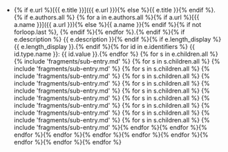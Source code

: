 - {% if e.url %}[{{ e.title }}]({{ e.url }}){% else %}{{ e.title }}{% endif %}.{% if e.authors.all %} {% for a in e.authors.all %}{% if a.url %}[{{ a.name }}]({{ a.url }}){% else %}{{ a.name }}{% endif %}{% if not forloop.last %}, {% endif %}{% endfor %}.{% endif %}{% if e.description %} {{ e.description }}{% endif %}{% if e.length_display %} {{ e.length_display }}.{% endif %}{% for id in e.identifiers %} {{ id.type.name }}: {{ id.value }}.{% endfor %}
{% for s in e.children.all %}  {% include 'fragments/sub-entry.md' %}
{% for s in s.children.all %}    {% include 'fragments/sub-entry.md' %}
{% for s in s.children.all %}      {% include 'fragments/sub-entry.md' %}
{% for s in s.children.all %}        {% include 'fragments/sub-entry.md' %}
{% for s in s.children.all %}          {% include 'fragments/sub-entry.md' %}
{% for s in s.children.all %}            {% include 'fragments/sub-entry.md' %}
{% for s in s.children.all %}              {% include 'fragments/sub-entry.md' %}
{% for s in s.children.all %}                {% include 'fragments/sub-entry.md' %}
{% for s in s.children.all %}                  {% include 'fragments/sub-entry.md' %}
{% for s in s.children.all %}                    {% include 'fragments/sub-entry.md' %}{% endfor %}{% endfor %}{% endfor %}{% endfor %}{% endfor %}{% endfor %}{% endfor %}{% endfor %}{% endfor %}{% endfor %}